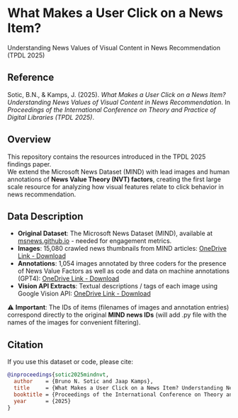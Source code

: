 # What Makes a User Click on a News Item?
Understanding News Values of Visual Content in News Recommendation (TPDL 2025)

## Reference
Sotic, B.N., & Kamps, J. (2025). *What Makes a User Click on a News Item? Understanding News Values of Visual Content in News Recommendation*. In *Proceedings of the International Conference on Theory and Practice of Digital Libraries (TPDL 2025)*.

## Overview
This repository contains the resources introduced in the TPDL 2025 findings paper.  
We extend the Microsoft News Dataset (MIND) with lead images and human annotations of **News Value Theory (NVT) factors**, creating the first large scale resource for analyzing how visual features relate to click behavior in news recommendation.

## Data Description
- **Original Dataset**: The Microsoft News Dataset (MIND), available at [msnews.github.io](https://msnews.github.io/) - needed for engagement metrics. 
- **Images**: 15,080 crawled news thumbnails from MIND articles: [OneDrive Link - Download](https://amsuni-my.sharepoint.com/:f:/g/personal/b_nadalicsotic4_uva_nl/EgXqVe1HcJdLgItX1cb-4boBVUv4G7JGiuzd-0OJnB1q7w?e=XySZAK)
- **Annotations**: 1,054 images annotated by three coders for the presence of News Value Factors as well as code and data on machine annotations (GPT4): [OneDrive Link - Download](https://amsuni-my.sharepoint.com/:f:/g/personal/b_nadalicsotic4_uva_nl/EtaVzzos7WdKtzHcx76LgeABVS4FZnWeqQwPvDafpS-Jmg?e=F7BcZD)
- **Vision API Extracts**: Textual descriptions / tags of each image using Google Vision API: [OneDrive Link - Download](https://amsuni-my.sharepoint.com/:f:/g/personal/b_nadalicsotic4_uva_nl/EjjszlKfpZ1Jm2rXrGYLt28BA-BvydEi9eifuwpqeBz2WA?e=zHftek)

⚠️ **Important**: The IDs of items (filenames of images and annotation entries) correspond directly to the original **MIND news IDs** (will add .py file with the names of the images for convenient filtering). 



## Citation
If you use this dataset or code, please cite:

```bibtex
@inproceedings{sotic2025mindnvt,
  author    = {Bruno N. Sotic and Jaap Kamps},
  title     = {What Makes a User Click on a News Item? Understanding News Values of Visual Content in News Recommendation},
  booktitle = {Proceedings of the International Conference on Theory and Practice of Digital Libraries (TPDL)},
  year      = {2025}
}
